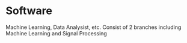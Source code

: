 # Software
Machine Learning, Data Analysist, etc.
Consist of 2 branches including Machine Learning and Signal Processing

